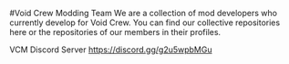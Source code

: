 #Void Crew Modding Team
We are a collection of mod developers who currently develop for Void Crew. You can find our collective repositories  
here or the repositories of our members in their profiles.

VCM Discord Server
https://discord.gg/g2u5wpbMGu
